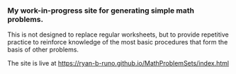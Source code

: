 ### My work-in-progress site for generating simple math problems.


This is not designed to replace regular worksheets, but to provide repetitive practice to reinforce knowledge of the most basic procedures that form the basis of other problems.

The site is live at https://ryan-b-runo.github.io/MathProblemSets/index.html
